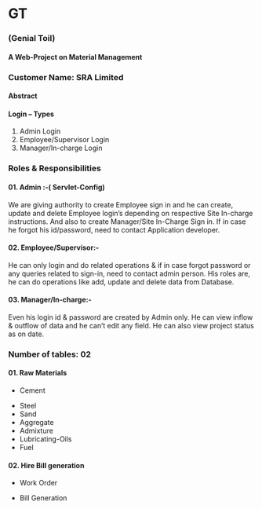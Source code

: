 # GT
### (Genial Toil)
#### A Web-Project on Material Management

### Customer Name: SRA Limited
#### Abstract
#### Login – Types
01. Admin Login
02. Employee/Supervisor Login
03. Manager/In-charge Login

### Roles & Responsibilities
#### 01. Admin :-( Servlet-Config)
We are giving authority to create Employee sign in and he can create, update and delete Employee login’s depending on respective Site In-charge instructions. And also to create Manager/Site In-Charge Sign in.
If in case he forgot his id/password, need to contact Application developer.
#### 02. Employee/Supervisor:-
He can only login and do related operations & if in case forgot password or any queries related to sign-in, need to contact admin person.
His roles are, he can do operations like add, update and delete data from Database.
#### 03. Manager/In-charge:-
Even his login id & password are created by Admin only.
He can view inflow & outflow of data and he can’t edit any field.
He can also view project status as on date.  
 
### Number of tables: 02
#### 01. Raw Materials
* Cement
+ Steel
+ Sand
+ Aggregate
+ Admixture
+ Lubricating-Oils
+ Fuel
#### 02. Hire Bill generation
* Work Order
+ Bill Generation

